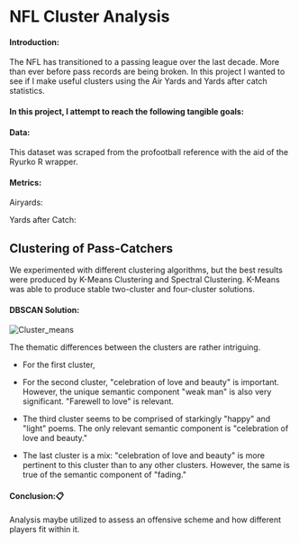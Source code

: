 # NFL Cluster Analysis 

#### Introduction: 

The NFL has transitioned to a passing league over the last decade. More than ever before pass records are being broken. In this project I wanted to see if I make useful clusters using the Air Yards and Yards after catch statistics. 

#### In this project, I attempt to reach the following tangible goals:  
#### Data:

This dataset was scraped from the profootball reference with the aid of the Ryurko R wrapper.


#### Metrics:
Airyards: 

Yards after Catch: 



## Clustering of Pass-Catchers

We experimented with different clustering algorithms, but the best results were produced by K-Means Clustering and Spectral Clustering. K-Means was able to produce stable two-cluster and four-cluster solutions.

#### DBSCAN Solution:

![Cluster_means](README/table_clust.png)

The thematic differences between the clusters are rather intriguing. 

* For the first cluster,

* For the second cluster, "celebration of love and beauty" is important. However, the unique semantic component "weak man" is also very significant. "Farewell to love" is relevant.

* The third cluster seems to be comprised of starkingly "happy" and "light" poems. The only relevant semantic component is "celebration of love and beauty."

* The last cluster is a mix: "celebration of love and beauty" is more pertinent to this cluster than to any other clusters. However, the same is true of the semantic component of "fading." 

#### Conclusion::clipboard:

Analysis maybe utilized to assess an offensive scheme and how different players fit within it. 

